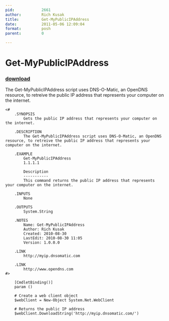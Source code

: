 ```yaml
---
pid:            2661
author:         Rich Kusak
title:          Get-MyPublicIPAddress
date:           2011-05-06 12:09:04
format:         posh
parent:         0

---
```


# Get-MyPublicIPAddress

### [download](//scripts/2661.ps1)

The Get-MyPublicIPAddress script uses DNS-O-Matic, an OpenDNS resource, to retreive the public IP address that represents your computer on the internet.

```posh
<# 
	.SYNOPSIS
		Gets the public IP address that represents your computer on the internet.
	
	.DESCRIPTION
		The Get-MyPublicIPAddress script uses DNS-O-Matic, an OpenDNS resource, to retreive the public IP address that represents your computer on the internet.
	
	.EXAMPLE
		Get-MyPublicIPAddress
		1.1.1.1
		
		Description
		-----------
		This command returns the public IP address that represents your computer on the internet.
	
	.INPUTS
		None
	
	.OUTPUTS
		System.String
	
	.NOTES
		Name: Get-MyPublicIPAddress
		Author: Rich Kusak
		Created: 2010-08-30
		LastEdit: 2010-08-30 11:05
		Version: 1.0.0.0
		
	.LINK
		http://myip.dnsomatic.com

	.LINK
		http://www.opendns.com	
#>

	[CmdletBinding()]
	param ()
	
	# Create a web client object
	$webClient = New-Object System.Net.WebClient
	
	# Returns the public IP address
	$webClient.DownloadString('http://myip.dnsomatic.com/')

```
